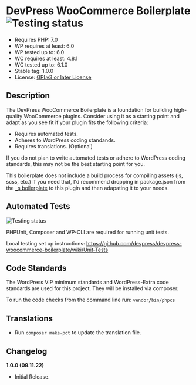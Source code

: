 # DevPress WooCommerce Boilerplate ![Testing status](https://github.com/devpress/devpress-woocommerce-boilerplate/actions/workflows/php-tests.yml/badge.svg?branch=master)

-   Requires PHP: 7.0
-   WP requires at least: 6.0
-   WP tested up to: 6.0
-   WC requires at least: 4.8.1
-   WC tested up to: 6.1.0
-   Stable tag: 1.0.0
-   License: [GPLv3 or later License](http://www.gnu.org/licenses/gpl-3.0.html)

## Description

The DevPress WooCommerce Boilerplate is a foundation for building high-quality WooCommerce plugins. Consider using it as a starting point and adapt as you see fit if your plugin fits the following criteria:

-   Requires automated tests.
-   Adheres to WordPress coding standands.
-   Requires translations. (Optional)

If you do not plan to write automated tests or adhere to WordPress coding standards, this may not be the best starting point for you.

This boilerplate does not include a build process for compiling assets (js, scss, etc.) If you need that, I'd recommend dropping in package.json from the [\_s boilerplate](https://github.com/Automattic/_s) to this plugin and then adapating it to your needs.

## Automated Tests

![Testing status](https://github.com/devpress/devpress-woocommerce-boilerplate/actions/workflows/php-tests.yml/badge.svg?branch=master)

PHPUnit, Composer and WP-CLI are required for running unit tests.

Local testing set up instructions:
https://github.com/devpress/devpress-woocommerce-boilerplate/wiki/Unit-Tests

## Code Standards

The WordPress VIP minimum standards and WordPress-Extra code standards are used for this project. They will be installed via composer.

To run the code checks from the command line run: `vendor/bin/phpcs`

## Translations

-   Run `composer make-pot` to update the translation file.

## Changelog

**1.0.0 (09.11.22)**

-   Initial Release.
